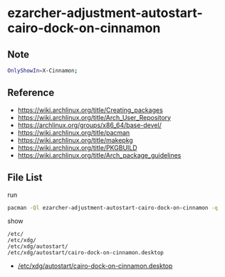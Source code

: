 
# ezarcher-adjustment-autostart-cairo-dock-on-cinnamon


## Note

``` sh
OnlyShowIn=X-Cinnamon;
```


## Reference

* https://wiki.archlinux.org/title/Creating_packages
* https://wiki.archlinux.org/title/Arch_User_Repository
* https://archlinux.org/groups/x86_64/base-devel/
* https://wiki.archlinux.org/title/pacman
* https://wiki.archlinux.org/title/makepkg
* https://wiki.archlinux.org/title/PKGBUILD
* https://wiki.archlinux.org/title/Arch_package_guidelines


## File List

run

``` sh
pacman -Ql ezarcher-adjustment-autostart-cairo-dock-on-cinnamon -q
```

show

```
/etc/
/etc/xdg/
/etc/xdg/autostart/
/etc/xdg/autostart/cairo-dock-on-cinnamon.desktop
```

* [/etc/xdg/autostart/cairo-dock-on-cinnamon.desktop](asset/overlay/etc/xdg/autostart/cairo-dock-on-cinnamon.desktop)
